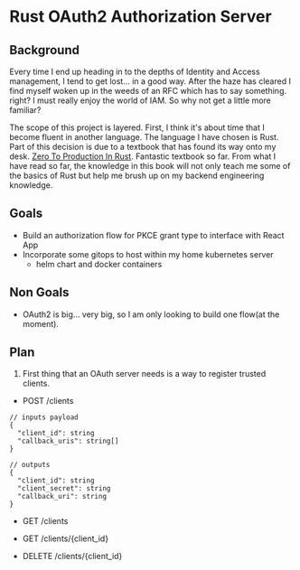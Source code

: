 # Rust OAuth2 Authorization Server

## Background

Every time I end up heading in to the depths of Identity and Access management, I tend to get lost... in a good way. After the haze has cleared I find myself woken up in the weeds of an RFC which has to say something. right? I must really enjoy the world of IAM. So why not get a little more familiar?

The scope of this project is layered. First, I think it's about time that I become fluent in another language. The language I have chosen is Rust. Part of this decision is due to a textbook that has found its way onto my desk. [Zero To Production In Rust](https://www.zero2prod.com/index.html?country_code=CA). Fantastic textbook so far. From what I have read so far, the knowledge in this book will not only teach me some of the basics of Rust but help me brush up on my backend engineering knowledge.

## Goals

- Build an authorization flow for PKCE grant type to interface with React App
- Incorporate some gitops to host within my home kubernetes server
  - helm chart and docker containers

## Non Goals

- OAuth2 is big... very big, so I am only looking to build one flow(at the moment).

## Plan

1) First thing that an OAuth server needs is a way to register trusted clients.
   
- POST /clients
```
// inputs payload
{
  "client_id": string
  "callback_uris": string[]
}

// outputs
{
  "client_id": string
  "client_secret": string
  "callback_uri": string
}
```

- GET /clients

- GET /clients/{client_id}

- DELETE /clients/{client_id}